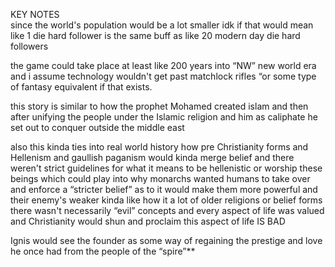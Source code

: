 
KEY NOTES  
since the world's population would be a lot smaller idk if that would mean like 1 die hard follower is the same buff as like 20 modern day die hard followers

the game could take place at least like 200 years into “NW” new world era and i assume technology wouldn't get past matchlock rifles “or some type of fantasy equivalent if that exists.  
  
this story is similar to how the prophet Mohamed created islam and then after unifying the people under the Islamic religion and him as caliphate he set out to conquer outside the middle east

also this kinda ties into real world history how pre Christianity forms and Hellenism and gaullish paganism would kinda merge belief and there weren't strict guidelines for what it means to be hellenistic or worship these beings which could play into why monarchs wanted humans to take over and enforce a “stricter belief” as to it would make them more powerful and their enemy's weaker kinda like how it a lot of older religions or belief forms there wasn't necessarily “evil” concepts and every aspect of life was valued and Christianity would shun and proclaim this aspect of life IS BAD  
  
Ignis would see the founder as some way of regaining the prestige and love he once had from the people of the “spire”**